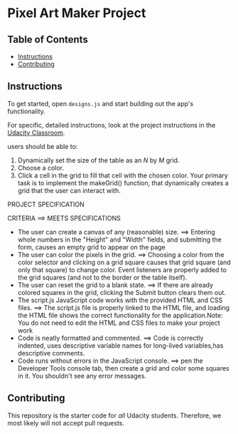 # Pixel Art Maker Project

## Table of Contents

* [Instructions](#instructions)
* [Contributing](#contributing)

## Instructions

To get started, open `designs.js` and start building out the app's functionality.

For specific, detailed instructions, look at the project instructions in the [Udacity Classroom](https://classroom.udacity.com/me).

users should be able to:

1. Dynamically set the size of the table as an _N_ by _M_ grid.
2. Choose a color.
3. Click a cell in the grid to fill that cell with the chosen color.
Your primary task is to implement the makeGrid() function, that dynamically creates a grid that the user can interact with.

PROJECT SPECIFICATION

CRITERIA                                                    ==>                     MEETS SPECIFICATIONS

* The user can create a canvas of any (reasonable) size.    ==>       Entering whole numbers in the "Height" and "Width" fields, and submitting the form, 
                                                                         causes an empty grid to appear on the page
* The user can color the pixels in the grid.                ==>       Choosing a color from the color selector and clicking on a grid square causes that grid square (and only that square) to change color.                                       Event listeners are properly added to the grid squares (and not to the border or the table itself).
* The user can reset the grid to a blank state.             ==>       If there are already colored squares in the grid, clicking the Submit button clears them out.   
* The script.js JavaScript code works with the 
provided HTML and CSS files.                                ==> The script.js file is properly linked to the HTML file, and loading the HTML file shows the correct                                                                             functionality for the application.Note: You do not need to edit the HTML and CSS files to make your project work 
* Code is neatly formatted and commented.                   ==>  Code is correctly indented, uses descriptive variable names for long-lived variables,has descriptive comments.
* Code runs without errors in the JavaScript console.       ==>  pen the Developer Tools console tab, then create a grid and color some squares in it. You shouldn't see any                                                                      error messages.

## Contributing

This repository is the starter code for _all_ Udacity students. Therefore, we most likely will not accept pull requests.

